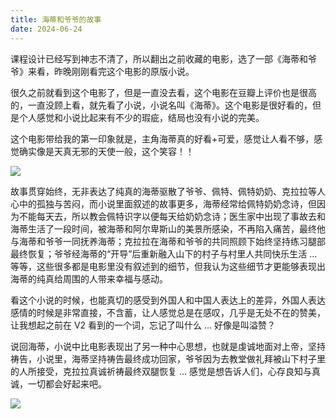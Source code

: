 ```yaml
---
title: 海蒂和爷爷的故事
date: 2024-06-24
---
```


课程设计已经写到神志不清了，所以翻出之前收藏的电影，选了一部《海蒂和爷爷》来看，昨晚刚刚看完这个电影的原版小说。

<!--more-->

很久之前就看到这个电影了，但是一直没去看，这个电影在豆瓣上评价也是很高的，一直没顾上看，就先看了小说，小说名叫《海蒂》。这个电影是很好看的，但是个人感觉和小说比起来有不少的瑕疵，结局也没有小说的完美。

这个电影带给我的第一印象就是，主角海蒂真的好看+可爱，感觉让人看不够，感觉确实像是天真无邪的天使一般，这个笑容！！

![](/images/20240624154865.jpg)

故事贯穿始终，无非表达了纯真的海蒂驱散了爷爷、佩特、佩特奶奶、克拉拉等人心中的孤独与苦闷，而小说里面叙述的故事更多，海蒂经常给佩特奶奶念诗，但因为不能每天去，所以教会佩特识字以便每天给奶奶念诗；医生家中出现了事故去和海蒂生活了一段时间，被海蒂和阿尔卑斯山的美景所感染，不再陷入痛苦，最终他与海蒂和爷爷一同抚养海蒂；克拉拉在海蒂和爷爷的共同照顾下始终坚持练习腿部最终恢复；爷爷经海蒂的“开导”后重新融入山下的村子与村里人共同快乐生活 ... 等等，这些很多都是电影里没有叙述到的细节，但我认为这些细节才更能够表现出海蒂的纯真给周围的人带来幸福与感动。

看这个小说的时候，也能真切的感受到外国人和中国人表达上的差异，外国人表达感情的时候是非常直接，不含蓄，让人感觉总是在感叹，几乎是无处不在的赞美，让我想起之前在 V2 看到的一个词，忘记了叫什么 ... 好像是叫溢赞？

说回海蒂，小说中比电影表现出了另一种中心思想，也就是虔诚地面对上帝，坚持祷告，小说里，海蒂坚持祷告最终成功回家，爷爷因为去教堂做礼拜被山下村子里的人所接受，克拉拉真诚祈祷最终双腿恢复 ... 感觉是想告诉人们，心存良知与真诚，一切都会好起来吧。

![](/images/20240624160432.jpg)